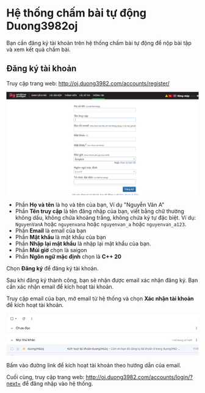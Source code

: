 # Hệ thống chấm bài tự động Duong3982oj

Bạn cần đăng ký tài khoản trên hệ thống chấm bài tự động để nộp bài tập và xem kết quả chấm bài.

## Đăng ký tài khoản

Truy cập trang web: http://oj.duong3982.com/accounts/register/

![alt text](image.png)
- Phần **Họ và tên** là họ và tên của bạn, Ví dụ "Nguyễn Văn A"
- Phần **Tên truy cập** là tên đăng nhập của bạn, viết bằng chữ thường không dấu, không chứa khoảng trắng, không chứa ký tự đặc biệt. Ví dụ: `NguyenVanA` hoặc `nguyenvana` hoặc `nguyenvan_a` hoặc `nguyenvan_a123`.
- Phần **Email** là email của bạn
- Phần **Mật khẩu** là mật khẩu của bạn
- Phần **Nhập lại mật khẩu** là nhập lại mật khẩu của bạn.
- Phần **Múi giờ** chọn là saigon
- Phần **Ngôn ngữ mặc định** chọn là **C++ 20**

Chọn **Đăng ký** để đăng ký tài khoản.

Sau khi đăng ký thành công, bạn sẽ nhận được email xác nhận đăng ký. Bạn cần xác nhận email để kích hoạt tài khoản.


Truy cập email của bạn, mở email từ hệ thống và chọn **Xác nhận tài khoản** để kích hoạt tài khoản.

![alt text](image-1.png)

Bấm vào đường link để kích hoạt tài khoản theo hướng dẫn của email.

Cuối cùng, truy cập trang web: http://oj.duong3982.com/accounts/login/?next= 
để đăng nhập vào hệ thống.